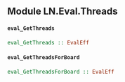 ## Module LN.Eval.Threads

#### `eval_GetThreads`

``` purescript
eval_GetThreads :: EvalEff
```

#### `eval_GetThreadsForBoard`

``` purescript
eval_GetThreadsForBoard :: EvalEff
```


